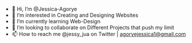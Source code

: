 - 👋 Hi, I’m @Jessica-Agorye
- 👀 I’m interested in Creating and Designing Websites
- 🌱 I’m currently learning Web-Design
- 💞️ I’m looking to collaborate on Different Projects that push my limit
- 📫 How to reach me @jessy_jua on Twitter | agoryejessica1@gmail.com

<!---
Jessica-Agorye/Jessica-Agorye is a ✨ special ✨ repository because its `README.md` (this file) appears on your GitHub profile.
You can click the Preview link to take a look at your changes.
--->
